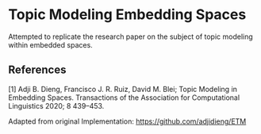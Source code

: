 # Topic Modeling Embedding Spaces
Attempted to replicate the research paper on the subject of topic modeling within embedded spaces.

## References
<a id="1">[1]</a> 
Adji B. Dieng, Francisco J. R. Ruiz, David M. Blei; Topic Modeling in Embedding Spaces. Transactions of the Association for Computational Linguistics 2020; 8 439–453.

Adapted from original Implementation: https://github.com/adjidieng/ETM
